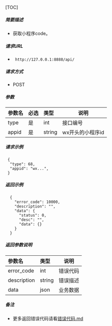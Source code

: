

[TOC]
    
##### 简要描述

- 获取小程序code。

##### 请求URL
- ` http://127.0.0.1:8888/api/`
  
##### 请求方式
- POST 

##### 参数

| 参数名   | 必选 | 类型     | 说明         |   
|:------|:---|:-------|------------|   
| type  | 是  | int    | 接口编号       |   
| appid | 是  | string | wx开头的小程序id |   

##### 请求示例

```
 {
  "type": 68,
  "appid": "wx...",
 } 
```

##### 返回示例 

``` 
  {
    "error_code": 10000,
    "description": "",
    "data": {
      "status": 0,
      "desc": "",
      "data": {}
    }
  }
```

##### 返回参数说明 

| 参数名         | 类型     | 说明   |   
|:------------|:-------|------|   
| error_code  | int    | 错误代码 |   
| description | string | 错误描述 |   
| data        | json   | 业务数据 |   

##### 备注 

- 更多返回错误代码请看[错误代码.md](../错误代码.md)








